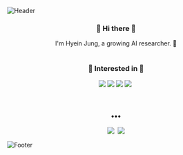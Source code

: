 ![Header](https://capsule-render.vercel.app/api?type=slice&height=160&text=Jung%20Hyein&desc=AI%20research%20engineer&descAlign=81&descAlignY=55&animation=fadeIn&fontColor=3D3D3D&fontSize=40&fontAlign=80&fontAlignY=30&color=FFF44F)

<h3 align="center"> 👋 Hi there 👋 </h3>
<p align="center">
I'm Hyein Jung, a growing AI researcher. 🌱 <br>
  
<br>
  <h3 align="center">🌈 Interested in 🌈</h3> 
<p align="center">
  <img src="https://img.shields.io/badge/-NLP-orange"/>
  <img src="https://img.shields.io/badge/-Emotion Detection-red"/>
  <img src="https://img.shields.io/badge/-Speech Recognition-blue"/>
  <img src="https://img.shields.io/badge/-contrastive learning-black"/>&nbsp
</p>
<br>
<!-- </p>
<h3 align="center">📚 Technology Stack 📚</h3>

<p align="center">
  <img src="https://img.shields.io/badge/Python-3766AB?style=flat-square&logo=Python&logoColor=white"/></a>
  <img src="https://img.shields.io/badge/Pytorch-EE4C2C?style=flat-square&logo=Pytorch&logoColor=white"/></a>
  <img src="https://img.shields.io/badge/MySQL-4479A1?style=flat-square&logo=MySQL&logoColor=white"/></a>
</p> -->

<h3 align="center">•••</h3>

<p align="center">
  <a href="https://hyen4110.tistory.com/"><img src="https://img.shields.io/badge/Tech%20Blog-262626?style=flat-square&logo=D-Wave Systems&logoColor=white&link=https://hyen4110.tistory.com/"/></a>&nbsp
  <a href="mailto:heianjung@gmail.com"><img src="https://img.shields.io/badge/Gmail-d14836?style=flat-square&logo=Gmail&logoColor=white&link=mailto:heianjung@gmail.com"></a>
  
</p
  
 
![Footer](https://capsule-render.vercel.app/api?type=slice&height=160&animation=fadeIn&fontColor=FFFF8F&fontSize=40&fontAlign=80&fontAlignY=30&color=FFFF65&section=footer)
  
